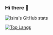 ### Hi there 👋

<!--
**IsiraUdaththa/IsiraUdaththa** is a ✨ _special_ ✨ repository because its `README.md` (this file) appears on your GitHub profile.

Here are some ideas to get you started:

- 🔭 I’m currently working on ...
- 🌱 I’m currently learning ...
- 👯 I’m looking to collaborate on ...
- 🤔 I’m looking for help with ...
- 💬 Ask me about ...
- 📫 How to reach me: ...
- 😄 Pronouns: ...
- ⚡ Fun fact: ...
-->


<!-- Learn more about what I do by visiting [my website](https://)! -->
 
![Isira's GitHub stats](https://github-readme-stats.vercel.app/api/?username=IsiraUdaththa&show_icons=true&title_color=5D8CB3&icon_color=4798FF&text_color=718CA1&bg_color=0d1117)


[![Top Langs](https://github-readme-stats.vercel.app/api/top-langs/?username=IsiraUdaththa&show_icons=true&title_color=5D8CB3&icon_color=4798FF&text_color=718CA1&bg_color=0d1117)](https://github.com/IsiraUdaththa/github-readme-stats)


<!-- 
<a href="https://github.com/IsiraUdaththa/github-readme-stats">
  <img align="center" src="https://github-readme-stats.vercel.app/api/?username=IsiraUdaththa&show_icons=true&title_color=5D8CB3&icon_color=4798FF&text_color=718CA1&bg_color=0d1117" />
</a>
<a href="https://github.com/IsiraUdaththa/github-readme-stats">
  <img align="center" src="https://github-readme-stats.vercel.app/api/top-langs/?username=IsiraUdaththa&show_icons=true&title_color=5D8CB3&icon_color=4798FF&text_color=718CA1&bg_color=0d1117" />

 -->
